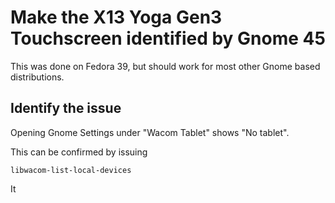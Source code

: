 # Make the X13 Yoga Gen3 Touchscreen identified by Gnome 45
This was done on Fedora 39, but should work for most other Gnome based distributions.

## Identify the issue
Opening Gnome Settings under "Wacom Tablet" shows "No tablet".

This can be confirmed by issuing
~~~
libwacom-list-local-devices 
~~~

It 
